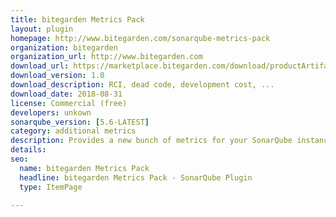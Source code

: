 ```yaml
---
title: bitegarden Metrics Pack
layout: plugin
homepage: http://www.bitegarden.com/sonarqube-metrics-pack
organization: bitegarden
organization_url: http://www.bitegarden.com
download_url: https://marketplace.bitegarden.com/download/productArtifact?productName=bitegarden-sonarqube-metrics-plugin&productVersion=1.0&productFileExt=jar&customerEmail=sonarplugins@gmail.com&customerName=sonarqube&customerSurnames=marketplace&customerCompany=bitegarden
download_version: 1.0
download_description: RCI, dead code, development cost, ...
download_date: 2018-08-31
license: Commercial (free)
developers: unkown
sonarqube_version: [5.6-LATEST]
category: additional metrics
description: Provides a new bunch of metrics for your SonarQube instance
details: 
seo: 
  name: bitegarden Metrics Pack
  headline: bitegarden Metrics Pack - SonarQube Plugin
  type: ItemPage

---
```


